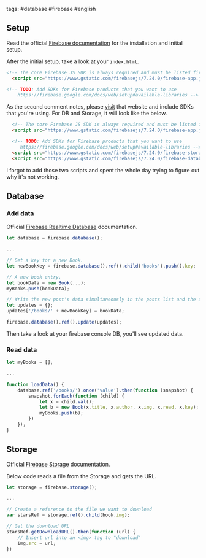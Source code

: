 tags: #database #firebase #english

## Setup
Read the official [Firebase documentation](https://firebase.google.com/docs/web/setup) for the installation and initial setup. 

After the initial setup, take a look at your `index.html`.

```html
<!-- The core Firebase JS SDK is always required and must be listed first -->
  <script src="https://www.gstatic.com/firebasejs/7.24.0/firebase-app.js"></script>

<!-- TODO: Add SDKs for Firebase products that you want to use
    https://firebase.google.com/docs/web/setup#available-libraries -->
```

As the second comment notes, please [visit](https://firebase.google.com/docs/web/setup#available-libraries) that website and 
include SDKs that you're using. For DB and Storage, it will look like the below.

```html
  <!-- The core Firebase JS SDK is always required and must be listed first -->
  <script src="https://www.gstatic.com/firebasejs/7.24.0/firebase-app.js"></script>

  <!-- TODO: Add SDKs for Firebase products that you want to use
     https://firebase.google.com/docs/web/setup#available-libraries -->
  <script src="https://www.gstatic.com/firebasejs/7.24.0/firebase-storage.js"></script>
  <script src="https://www.gstatic.com/firebasejs/7.24.0/firebase-database.js"></script>
```

I forgot to add those two scripts and spent the whole day trying to figure out why it's not working.

## Database

### Add data

Official [Firebase Realtime Database](https://firebase.google.com/docs/database/web/read-and-write) documentation.

```js
let database = firebase.database();

...

// Get a key for a new Book.
let newBookKey = firebase.database().ref().child('books').push().key;

// A new book entry.
let bookData = new Book(...);
myBooks.push(bookData);

// Write the new post's data simultaneously in the posts list and the user's post list.
let updates = {};
updates['/books/' + newBookKey] = bookData;

firebase.database().ref().update(updates);
```

Then take a look at your firebase console DB, you'll see updated data.

### Read data

```js
let myBooks = [];

...

function loadData() {
    database.ref('/books/').once('value').then(function (snapshot) {
        snapshot.forEach(function (child) {
            let x = child.val();
            let b = new Book(x.title, x.author, x.img, x.read, x.key);
            myBooks.push(b);
        })
    });
}
```

## Storage

Official [Firebase Storage](https://firebase.google.com/docs/storage/web/start) documentation.

Below code reads a file from the Storage and gets the URL.
```js
let storage = firebase.storage();

...

// Create a reference to the file we want to download
var starsRef = storage.ref().child(book.img);

// Get the download URL
starsRef.getDownloadURL().then(function (url) {
    // Insert url into an <img> tag to "download"
    img.src = url;
})
```